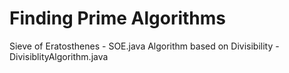 Finding Prime Algorithms
=====================

Sieve of Eratosthenes - SOE.java
Algorithm based on Divisibility - DivisiblityAlgorithm.java
